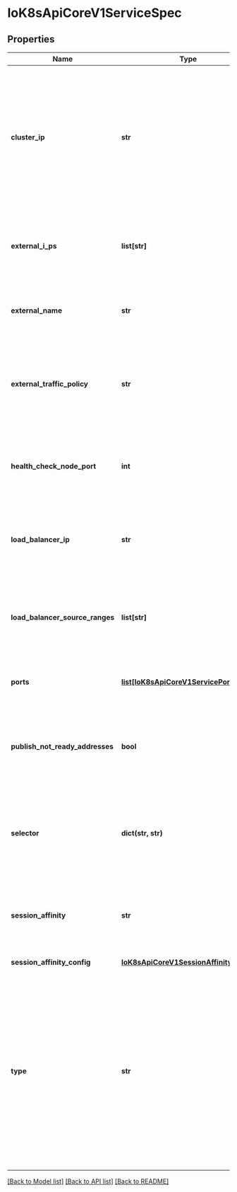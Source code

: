 # IoK8sApiCoreV1ServiceSpec

## Properties
Name | Type | Description | Notes
------------ | ------------- | ------------- | -------------
**cluster_ip** | **str** | clusterIP is the IP address of the service and is usually assigned randomly by the master. If an address is specified manually and is not in use by others, it will be allocated to the service; otherwise, creation of the service will fail. This field can not be changed through updates. Valid values are \&quot;None\&quot;, empty string (\&quot;\&quot;), or a valid IP address. \&quot;None\&quot; can be specified for headless services when proxying is not required. Only applies to types ClusterIP, NodePort, and LoadBalancer. Ignored if type is ExternalName. More info: https://kubernetes.io/docs/concepts/services-networking/service/#virtual-ips-and-service-proxies | [optional] 
**external_i_ps** | **list[str]** | externalIPs is a list of IP addresses for which nodes in the cluster will also accept traffic for this service.  These IPs are not managed by Kubernetes.  The user is responsible for ensuring that traffic arrives at a node with this IP.  A common example is external load-balancers that are not part of the Kubernetes system. | [optional] 
**external_name** | **str** | externalName is the external reference that kubedns or equivalent will return as a CNAME record for this service. No proxying will be involved. Must be a valid RFC-1123 hostname (https://tools.ietf.org/html/rfc1123) and requires Type to be ExternalName. | [optional] 
**external_traffic_policy** | **str** | externalTrafficPolicy denotes if this Service desires to route external traffic to node-local or cluster-wide endpoints. \&quot;Local\&quot; preserves the client source IP and avoids a second hop for LoadBalancer and Nodeport type services, but risks potentially imbalanced traffic spreading. \&quot;Cluster\&quot; obscures the client source IP and may cause a second hop to another node, but should have good overall load-spreading. | [optional] 
**health_check_node_port** | **int** | healthCheckNodePort specifies the healthcheck nodePort for the service. If not specified, HealthCheckNodePort is created by the service api backend with the allocated nodePort. Will use user-specified nodePort value if specified by the client. Only effects when Type is set to LoadBalancer and ExternalTrafficPolicy is set to Local. | [optional] 
**load_balancer_ip** | **str** | Only applies to Service Type: LoadBalancer LoadBalancer will get created with the IP specified in this field. This feature depends on whether the underlying cloud-provider supports specifying the loadBalancerIP when a load balancer is created. This field will be ignored if the cloud-provider does not support the feature. | [optional] 
**load_balancer_source_ranges** | **list[str]** | If specified and supported by the platform, this will restrict traffic through the cloud-provider load-balancer will be restricted to the specified client IPs. This field will be ignored if the cloud-provider does not support the feature.\&quot; More info: https://kubernetes.io/docs/tasks/access-application-cluster/configure-cloud-provider-firewall/ | [optional] 
**ports** | [**list[IoK8sApiCoreV1ServicePort]**](IoK8sApiCoreV1ServicePort.md) | The list of ports that are exposed by this service. More info: https://kubernetes.io/docs/concepts/services-networking/service/#virtual-ips-and-service-proxies | [optional] 
**publish_not_ready_addresses** | **bool** | publishNotReadyAddresses, when set to true, indicates that DNS implementations must publish the notReadyAddresses of subsets for the Endpoints associated with the Service. The default value is false. The primary use case for setting this field is to use a StatefulSet&#39;s Headless Service to propagate SRV records for its Pods without respect to their readiness for purpose of peer discovery. | [optional] 
**selector** | **dict(str, str)** | Route service traffic to pods with label keys and values matching this selector. If empty or not present, the service is assumed to have an external process managing its endpoints, which Kubernetes will not modify. Only applies to types ClusterIP, NodePort, and LoadBalancer. Ignored if type is ExternalName. More info: https://kubernetes.io/docs/concepts/services-networking/service/ | [optional] 
**session_affinity** | **str** | Supports \&quot;ClientIP\&quot; and \&quot;None\&quot;. Used to maintain session affinity. Enable client IP based session affinity. Must be ClientIP or None. Defaults to None. More info: https://kubernetes.io/docs/concepts/services-networking/service/#virtual-ips-and-service-proxies | [optional] 
**session_affinity_config** | [**IoK8sApiCoreV1SessionAffinityConfig**](IoK8sApiCoreV1SessionAffinityConfig.md) | sessionAffinityConfig contains the configurations of session affinity. | [optional] 
**type** | **str** | type determines how the Service is exposed. Defaults to ClusterIP. Valid options are ExternalName, ClusterIP, NodePort, and LoadBalancer. \&quot;ExternalName\&quot; maps to the specified externalName. \&quot;ClusterIP\&quot; allocates a cluster-internal IP address for load-balancing to endpoints. Endpoints are determined by the selector or if that is not specified, by manual construction of an Endpoints object. If clusterIP is \&quot;None\&quot;, no virtual IP is allocated and the endpoints are published as a set of endpoints rather than a stable IP. \&quot;NodePort\&quot; builds on ClusterIP and allocates a port on every node which routes to the clusterIP. \&quot;LoadBalancer\&quot; builds on NodePort and creates an external load-balancer (if supported in the current cloud) which routes to the clusterIP. More info: https://kubernetes.io/docs/concepts/services-networking/service/#publishing-services-service-types | [optional] 

[[Back to Model list]](../README.md#documentation-for-models) [[Back to API list]](../README.md#documentation-for-api-endpoints) [[Back to README]](../README.md)



